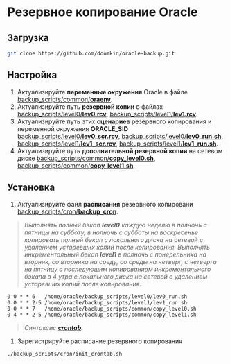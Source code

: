 # Резервное копирование Oracle

## Загрузка

```bash
git clone https://github.com/doomkin/oracle-backup.git
```

## Настройка

1. Актуализируйте **переменные окружения** Oracle в файле [backup_scripts/common/**oraenv**](backup_scripts/common/oraenv).
2. Актуализируйте путь **резервной копии** в файлах [backup_scripts/level0/**lev0.rcv**](backup_scripts/level0/lev0.rcv), [backup_scripts/level1/**lev1.rcv**](backup_scripts/level1/lev1.rcv).
3. Актуализируйте путь этих **сценариев** резервного копирования и переменной окружения **ORACLE_SID** [backup_scripts/level0/**lev0_scr.rcv**](backup_scripts/level0/lev0_scr.rcv), [backup_scripts/level0/**lev0_run.sh**](backup_scripts/level0/lev0_run.sh), [backup_scripts/level1/**lev1_scr.rcv**](backup_scripts/level1/lev1_scr.rcv), [backup_scripts/level1/**lev1_run.sh**](backup_scripts/level1/lev1_run.sh).
4. Актуализируйте путь **дополнительной резервной копии** на сетевом диске [backup_scripts/common/**copy_level0.sh**](backup_scripts/common/copy_level0.sh), [backup_scripts/common/**copy_level1.sh**](backup_scripts/common/copy_level1.sh).

## Установка

1. Актуализируйте файл **расписания** резервного копировани [backup_scripts/cron/**backup_cron**](backup_scripts/cron/backup_cron).

> _Выполнять полный бэкап **level0** каждую неделю в полночь с пятницы на субботу, в нолночь с субботы на воскресенье копировать полный бэкап с локального диска на сетевой с удалением устаревших копий после копирования. Выполнять инкрементальный бэкап **level1** в полночь с понедельника на вторник, со вторника на среду, со среды на четверг, с четверга на пятницу с последующим копированием инкрементального бэкапа в 4 утра с локального диска на сетевой с удалением устаревших копий после копирования._

```
0 0 * * 6   /home/oracle/backup_scripts/level0/lev0_run.sh
0 0 * * 2-5 /home/oracle/backup_scripts/level1/lev1_run.sh
0 0 * * 7   /home/oracle/backup_scripts/common/copy_level0.sh
0 4 * * 2-5 /home/oracle/backup_scripts/common/copy_level1.sh
```

> _Синтаксис [**crontab**](https://losst.ru/nastrojka-cron)._

1. Зарегистрируйте расписание резервного копирования
```bash
./backup_scripts/cron/init_crontab.sh
```
